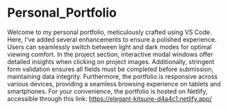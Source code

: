 # Personal_Portfolio
Welcome to my personal portfolio, meticulously crafted using VS Code. Here, I've added several enhancements to ensure a polished experience. Users can seamlessly switch between light and dark modes for optimal viewing comfort. In the project section, interactive modal windows offer detailed insights when clicking on project images. Additionally, stringent form validation ensures all fields must be completed before submission, maintaining data integrity. Furthermore, the portfolio is responsive across various devices, providing a seamless browsing experience on tablets and smartphones. For your convenience, the portfolio is hosted on Netlify, accessible through this link: https://elegant-kitsune-d4a4c1.netlify.app/

